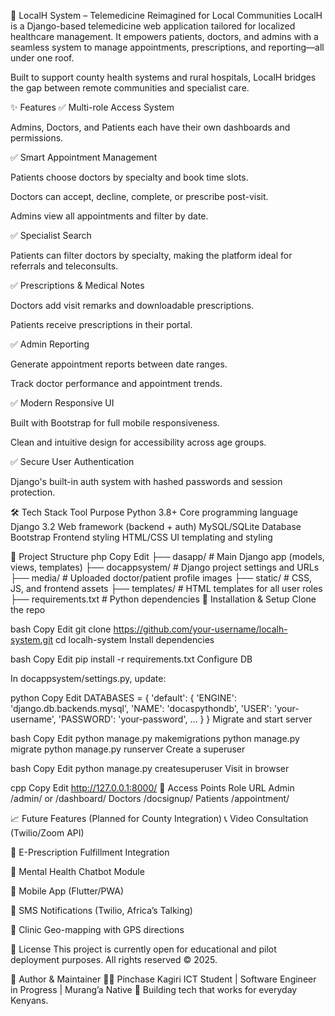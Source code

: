 🏥 LocalH System – Telemedicine Reimagined for Local Communities
LocalH is a Django-based telemedicine web application tailored for localized healthcare management. It empowers patients, doctors, and admins with a seamless system to manage appointments, prescriptions, and reporting—all under one roof.

Built to support county health systems and rural hospitals, LocalH bridges the gap between remote communities and specialist care.

✨ Features
✅ Multi-role Access System

Admins, Doctors, and Patients each have their own dashboards and permissions.

✅ Smart Appointment Management

Patients choose doctors by specialty and book time slots.

Doctors can accept, decline, complete, or prescribe post-visit.

Admins view all appointments and filter by date.

✅ Specialist Search

Patients can filter doctors by specialty, making the platform ideal for referrals and teleconsults.

✅ Prescriptions & Medical Notes

Doctors add visit remarks and downloadable prescriptions.

Patients receive prescriptions in their portal.

✅ Admin Reporting

Generate appointment reports between date ranges.

Track doctor performance and appointment trends.

✅ Modern Responsive UI

Built with Bootstrap for full mobile responsiveness.

Clean and intuitive design for accessibility across age groups.

✅ Secure User Authentication

Django's built-in auth system with hashed passwords and session protection.

🛠 Tech Stack
Tool	Purpose
Python 3.8+	Core programming language
Django 3.2	Web framework (backend + auth)
MySQL/SQLite	Database
Bootstrap	Frontend styling
HTML/CSS	UI templating and styling

📁 Project Structure
php
Copy
Edit
├── dasapp/              # Main Django app (models, views, templates)
├── docappsystem/        # Django project settings and URLs
├── media/               # Uploaded doctor/patient profile images
├── static/              # CSS, JS, and frontend assets
├── templates/           # HTML templates for all user roles
├── requirements.txt     # Python dependencies
🚀 Installation & Setup
Clone the repo

bash
Copy
Edit
git clone https://github.com/your-username/localh-system.git
cd localh-system
Install dependencies

bash
Copy
Edit
pip install -r requirements.txt
Configure DB

In docappsystem/settings.py, update:

python
Copy
Edit
DATABASES = {
    'default': {
        'ENGINE': 'django.db.backends.mysql',
        'NAME': 'docaspythondb',
        'USER': 'your-username',
        'PASSWORD': 'your-password',
        ...
    }
}
Migrate and start server

bash
Copy
Edit
python manage.py makemigrations
python manage.py migrate
python manage.py runserver
Create a superuser

bash
Copy
Edit
python manage.py createsuperuser
Visit in browser

cpp
Copy
Edit
http://127.0.0.1:8000/
🎯 Access Points
Role	URL
Admin	/admin/ or /dashboard/
Doctors	/docsignup/
Patients	/appointment/

📈 Future Features (Planned for County Integration)
📞 Video Consultation (Twilio/Zoom API)

💊 E-Prescription Fulfillment Integration

🧠 Mental Health Chatbot Module

📱 Mobile App (Flutter/PWA)

🧾 SMS Notifications (Twilio, Africa’s Talking)

📍 Clinic Geo-mapping with GPS directions

📜 License
This project is currently open for educational and pilot deployment purposes.
All rights reserved © 2025.

🙌 Author & Maintainer
👨‍💻 Pinchase Kagiri
ICT Student | Software Engineer in Progress | Murang’a Native
🚀 Building tech that works for everyday Kenyans.

